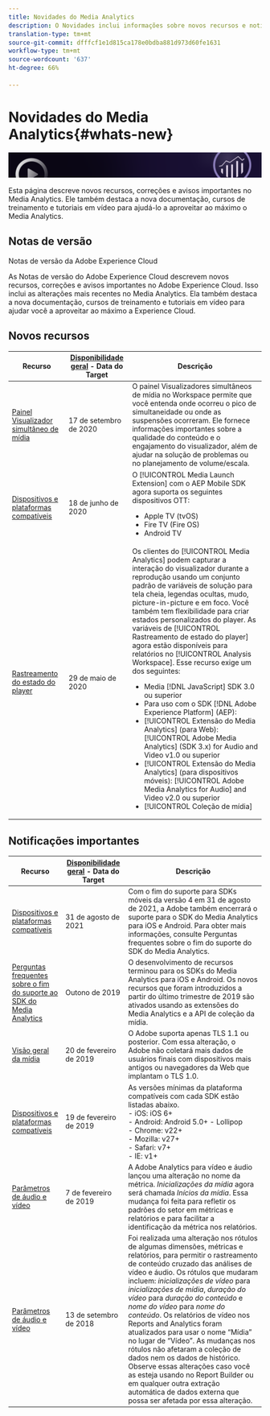 ```yaml
---
title: Novidades do Media Analytics
description: O Novidades inclui informações sobre novos recursos e notificações.
translation-type: tm+mt
source-git-commit: dfffcf1e1d815ca178e0bdba881d973d60fe1631
workflow-type: tm+mt
source-wordcount: '637'
ht-degree: 66%

---
```



# Novidades do Media Analytics{#whats-new}

![Banner](assets/media_analytics_banner.png)


Esta página descreve novos recursos, correções e avisos importantes no Media Analytics. Ele também destaca a nova documentação, cursos de treinamento e tutoriais em vídeo para ajudá-lo a aproveitar ao máximo o Media Analytics.


## Notas de versão

Notas de versão da Adobe Experience Cloud

As Notas de versão do Adobe Experience Cloud descrevem novos recursos, correções e avisos importantes no Adobe Experience Cloud. Isso inclui as alterações mais recentes no Media Analytics. Ela também destaca a nova documentação, cursos de treinamento e tutoriais em vídeo para ajudar você a aproveitar ao máximo a Experience Cloud.

## Novos recursos

| Recurso | [Disponibilidade geral](https://docs.adobe.com/content/help/pt-BR/analytics/landing/an-releases.html) - Data do Target | Descrição |
| ----------- | ---------- | ---------- |
| [Painel Visualizador simultâneo de mídia](media-reports/media-workspace-panels/media-concurrent-viewers.md) | 17 de setembro de 2020 | O painel Visualizadores simultâneos de mídia no Workspace permite que você entenda onde ocorreu o pico de simultaneidade ou onde as suspensões ocorreram. Ele fornece informações importantes sobre a qualidade do conteúdo e o engajamento do visualizador, além de ajudar na solução de problemas ou no planejamento de volume/escala. |
| [Dispositivos e plataformas compatíveis](https://docs.adobe.com/content/help/pt-BR/media-analytics/using/supported-devices.html) | 18 de junho de 2020 | O [!UICONTROL Media Launch Extension] com o AEP Mobile SDK agora suporta os seguintes dispositivos OTT:<ul><li>Apple TV  (tvOS)</li><li>Fire TV (Fire OS)</li><li>Android TV</li></ul> |
| [Rastreamento do estado do player](https://docs.adobe.com/content/help/pt-BR/media-analytics/using/player-state-tracking/player-state-overview.html) | 29 de maio de 2020 | Os clientes do [!UICONTROL Media Analytics] podem capturar a interação do visualizador durante a reprodução usando um conjunto padrão de variáveis de solução para tela cheia, legendas ocultas, mudo, picture-in-picture e em foco. Você também tem flexibilidade para criar estados personalizados do player. As variáveis de [!UICONTROL Rastreamento de estado do player] agora estão disponíveis para relatórios no [!UICONTROL Analysis Workspace]. Esse recurso exige um dos seguintes: <ul><li>Media [!DNL JavaScript] SDK 3.0 ou superior</li><li>Para uso com o SDK [!DNL Adobe Experience Platform] (AEP):</li><li>[!UICONTROL Extensão do Media Analytics] (para Web): [!UICONTROL Adobe Media Analytics] (SDK 3.x) for Audio and Video v1.0 ou superior</li><li>[!UICONTROL Extensão do Media Analytics] (para dispositivos móveis): [!UICONTROL Adobe Media Analytics for Audio] and Video v2.0 ou superior</li><li>[!UICONTROL Coleção de mídia]</li></ul> |


## Notificações importantes

| Recurso | [Disponibilidade geral](https://docs.adobe.com/content/help/en/analytics/landing/an-releases.html) - Data do Target | Descrição |
| ----------- | ---------- | ---------- |
| [Dispositivos e plataformas compatíveis](https://docs.adobe.com/content/help/en/media-analytics/using/supported-devices.html) | 31 de agosto de 2021 | Com o fim do suporte para SDKs móveis da versão 4 em 31 de agosto de 2021, a Adobe também encerrará o suporte para o SDK do Media Analytics para iOS e Android. Para obter mais informações, consulte Perguntas frequentes sobre o fim do suporte do SDK do Media Analytics. |
| [Perguntas frequentes sobre o fim do suporte ao SDK do Media Analytics](sdk-implement/end-of-support-faqs.md) | Outono de 2019 | O desenvolvimento de recursos terminou para os SDKs do Media Analytics para iOS e Android.  Os novos recursos que foram introduzidos a partir do último trimestre de 2019 são ativados usando as extensões do Media Analytics e a API de coleção da mídia. |
| [Visão geral da mídia](media-overview.md) | 20 de fevereiro de 2019 | O Adobe suporta apenas TLS 1.1 ou posterior. Com essa alteração, o Adobe não coletará mais dados de usuários finais com dispositivos mais antigos ou navegadores da Web que implantam o TLS 1.0. |
| [Dispositivos e plataformas compatíveis](https://docs.adobe.com/content/help/en/media-analytics/using/supported-devices.html) | 19 de fevereiro de 2019 | As versões mínimas da plataforma compatíveis com cada SDK estão listadas abaixo. <br>- iOS: iOS 6+  <br>- Android: Android 5.0+ - Lollipop  <br>- Chrome: v22+<br>- Mozilla: v27+<br>- Safari: v7+<br>- IE: v1+ |
| [Parâmetros de áudio e vídeo ](metrics-and-metadata/audio-video-parameters.md) | 7 de fevereiro de 2019 | A Adobe Analytics para vídeo e áudio lançou uma alteração no nome da métrica. <i>Inicializações da mídia</i> agora será chamada <i>Inícios da mídia</i>. Essa mudança foi feita para refletir os padrões do setor em métricas e relatórios e para facilitar a identificação da métrica nos relatórios. |
| [Parâmetros de áudio e vídeo ](metrics-and-metadata/audio-video-parameters.md) | 13 de setembro de 2018 | Foi realizada uma alteração nos rótulos de algumas dimensões, métricas e relatórios, para permitir o rastreamento de conteúdo cruzado das análises de vídeo e áudio. Os rótulos que mudaram incluem: *inicializações de vídeo* para *inicializações de mídia*, *duração do vídeo* para *duração do conteúdo* e *nome do vídeo* para *nome do conteúdo*. Os relatórios de vídeo nos Reports and Analytics foram atualizados para usar o nome “Mídia” no lugar de “Vídeo”. As mudanças nos rótulos não afetaram a coleção de dados nem os dados de histórico. Observe essas alterações caso você as esteja usando no Report Builder ou em qualquer outra extração automática de dados externa que possa ser afetada por essa alteração. |




<!-- | title | date | description | -->
